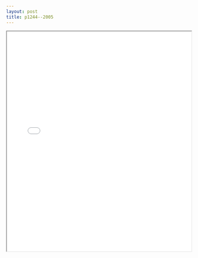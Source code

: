 ```yaml
---
layout: post
title: p1244--2005
---
```


<div class="pdf-container">
<iframe src="/ea/assets/pdfs/misc/p1244--2005.pdf" height="600" width="100%" allowFullScreen="true"></iframe>
</div>

